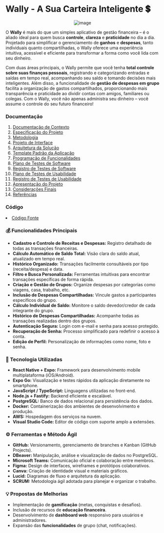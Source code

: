 # Wally - A Sua Carteira Inteligente 💲

<div align="center">

![image](https://github.com/user-attachments/assets/1dfe0158-3208-401a-b55d-bc164f5ec9d8)

</div>


O **Wally** é mais do que um simples aplicativo de gestão financeira – é o aliado ideal para quem busca **controle**, **clareza** e **praticidade** no dia a dia. 
Projetado para simplificar o gerenciamento de **ganhos** e **despesas**, tanto individuais quanto compartilhadas, o Wally oferece uma experiência intuitiva, acessível e eficiente para transformar a forma como você lida com seu dinheiro. </br>

Com duas áreas principais, o Wally permite que você tenha **total controle sobre suas finanças pessoais**, registrando e categorizando entradas e saídas em tempo real, acompanhando seu saldo e tomando decisões mais inteligentes. Além disso, a funcionalidade de **gestão de despesas em grupo** facilita a organização de gastos compartilhados, proporcionando mais transparência e praticidade ao dividir contas com amigos, familiares ou colegas. Com o Wally, você não apenas administra seu dinheiro – você assume o controle do seu futuro financeiro! 

### Documentação

<ol>
<li><a href="docs/01-Documentação de Contexto.md"> Documentação de Contexto</a></li>
<li><a href="docs/02-Especificação do Projeto.md"> Especificação do Projeto</a></li>
<li><a href="docs/03-Metodologia.md"> Metodologia</a></li>
<li><a href="docs/04-Projeto de Interface.md"> Projeto de Interface</a></li>
<li><a href="docs/05-Arquitetura da Solução.md"> Arquitetura da Solução</a></li>
<li><a href="docs/06-Template Padrão da Aplicação.md"> Template Padrão da Aplicação</a></li>
<li><a href="docs/07-Programação de Funcionalidades.md"> Programação de Funcionalidades</a></li>
<li><a href="docs/08-Plano de Testes de Software.md"> Plano de Testes de Software</a></li>
<li><a href="docs/09-Registro de Testes de Software.md"> Registro de Testes de Software</a></li>
<li><a href="docs/10-Plano de Testes de Usabilidade.md"> Plano de Testes de Usabilidade</a></li>
<li><a href="docs/11-Registro de Testes de Usabilidade.md"> Registro de Testes de Usabilidade</a></li>
<li><a href="docs/12-Apresentação do Projeto.md"> Apresentação do Projeto</a></li>
<li><a href="docs/13-Considerações Finais.md"> Considerações Finais</a></li>
<li><a href="docs/14-Referências.md"> Referências</a></li>
</ol>

### Código

<li><a href="https://github.com/ICEI-PUC-Minas-PMV-ADS/pmv-ads-2025-1-e3-proj-mov-t2-wally/blob/main/wally/README.md"> Código Fonte</a></li>

### 💰 Funcionalidades Principais 

- **Cadastro e Controle de Receitas e Despesas:** Registro detalhado de todas as transações financeiras.
- **Cálculo Automático de Saldo Total:** Visão clara do saldo atual, atualizado em tempo real.
- **Histórico Organizado:** Transações facilmente consultáveis por tipo (receita/despesa) e data.
- **Filtro e Busca Personalizada:** Ferramentas intuitivas para encontrar transações específicas de forma rápida.
- **Criação e Gestão de Grupos:** Organize despesas por categorias como viagens, casa, trabalho, etc.
- **Inclusão de Despesas Compartilhadas:** Vincule gastos a participantes específicos do grupo.
- **Cálculo Individual de Saldo:** Monitore o saldo devedor/credor de cada integrante do grupo.
- **Histórico de Despesas Compartilhadas:** Acompanhe todas as transações realizadas dentro dos grupos.
- **Autenticação Segura:** Login com e-mail e senha para acesso protegido.
- **Recuperação de Senha:** Processo simplificado para redefinir o acesso à conta.
- **Edição de Perfil:** Personalização de informações como nome, foto e senha.
  
### 📲 Tecnologia Utilizadas

- **React Native + Expo:** Framework para desenvolvimento mobile multiplataforma (iOS/Android).
- **Expo Go:** Visualização e testes rápidos da aplicação diretamente no smartphone.
- **JavaScript / TypeScript:** Linguagens utilizadas no front-end.
- **Node.js + Fastify:** Backend eficiente e escalável.
- **PostgreSQL:** Banco de dados relacional para persistência dos dados.
- **Docker:** Containerização dos ambientes de desenvolvimento e produção.
- **AWS:** Hospedagem dos serviços na nuvem.
- **Visual Studio Code:** Editor de código com suporte amplo a extensões.

### ⚙️ Ferramentas e Método Ágil

- **GitHub:** Versionamento, gerenciamento de branches e Kanban (GitHub Projects).
- **DBeaver:** Manipulação, análise e visualização de dados no PostgreSQL.
- **Microsoft Teams:** Comunicação oficial e colaboração entre membros.
- **Figma:** Design de interfaces, wireframes e protótipos colaborativos.
- **Canva:** Criação de identidade visual e materiais gráficos.
- **Lucid:** Diagramas de fluxo e arquitetura da aplicação.
- **SCRUM:** Metodologia ágil adotada para planejar e organizar o trabalho.
  
### 💡 Propostas de Melhorias

- Implementação de **gamificação** (metas, conquistas e desafios).
- Inclusão de recursos de **educação financeira**.
- Desenvolvimento de **dashboard web** responsivo para usuários e administradores.
- Expansão das **funcionalidades** de grupo (chat, notificações).

